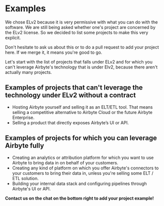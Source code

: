 # Examples

We chose ELv2 because it is very permissive with what you can do with the software. We are still being asked whether one's project are concerned by the ELv2 license. So we decided to list some projects to make this very explicit.

Don't hesitate to ask us about this or to do a pull request to add your project here. If we merge it, it means you're good to go.

Let's start with the list of projects that falls under ELv2 and for which you can't leverage Airbyte's technology that is under Elv2, because there aren't actually many projects.

## Examples of projects that can't leverage the technology under ELv2 without a contract

* Hosting Airbyte yourself and selling it as an ELT/ETL tool. That means selling a competitive alternative to Airbyte Cloud or the future Airbyte Enterprise.
* Selling a product that directly exposes Airbyte’s UI or API.

## Examples of projects for which you can leverage Airbyte fully

* Creating an analytics or attribution platform for which you want to use Airbyte to bring data in on behalf of your customers.
* Creating any kind of platform on which you offer Airbyte's connectors to your customers to bring their data in, unless you're selling some ELT / ETL solution.
* Building your internal data stack and configuring pipelines through Airbyte's UI or API.

**Contact us on the chat on the bottom right to add your project example!**
